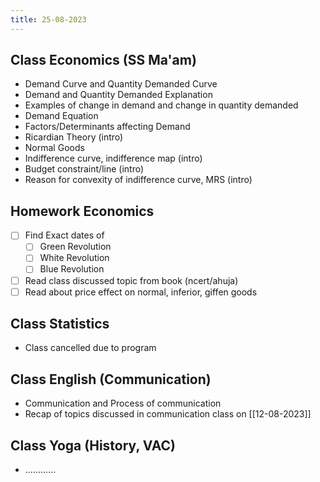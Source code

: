 ```yaml
---
title: 25-08-2023
---
```


## Class Economics (SS Ma'am)
- Demand Curve and Quantity Demanded Curve
- Demand and Quantity Demanded Explanation
- Examples of change in demand and change in quantity demanded
- Demand Equation
- Factors/Determinants affecting Demand
- Ricardian Theory (intro)
- Normal Goods
- Indifference curve, indifference map (intro)
- Budget constraint/line (intro)
- Reason for convexity of indifference curve, MRS (intro)

## Homework Economics
- [ ] Find Exact dates of
	- [ ] Green Revolution
	- [ ] White Revolution
	- [ ] Blue Revolution
- [ ] Read class discussed topic from book (ncert/ahuja)
- [ ] Read about price effect on normal, inferior, giffen goods

## Class Statistics
- Class cancelled due to program


## Class English (Communication)
- Communication and Process of communication
- Recap of topics discussed in communication class on [[12-08-2023]]


## Class Yoga (History, VAC)
- ............